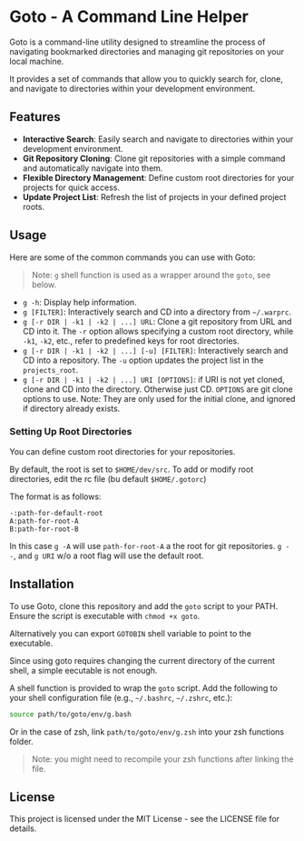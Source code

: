 # Goto - A Command Line Helper

Goto is a command-line utility designed to streamline the process of navigating
bookmarked directories and managing git repositories on your local machine.

It provides a set of commands that allow you to quickly search for, clone, and
navigate to directories within your development environment.

## Features

- **Interactive Search**: Easily search and navigate to directories within your development environment.
- **Git Repository Cloning**: Clone git repositories with a simple command and automatically navigate into them.
- **Flexible Directory Management**: Define custom root directories for your projects for quick access.
- **Update Project List**: Refresh the list of projects in your defined project roots.

## Usage

Here are some of the common commands you can use with Goto:

> Note: `g` shell function is used as a wrapper around the `goto`, see below.

- `g -h`: Display help information.
- `g [FILTER]`: Interactively search and CD into a directory from `~/.warprc`.
- `g [-r DIR | -k1 | -k2 | ...] URL`: Clone a git repository from URL and CD
  into it. The `-r` option allows specifying a custom root directory, while
  `-k1`, `-k2`, etc., refer to predefined keys for root directories.
- `g [-r DIR | -k1 | -k2 | ...] [-u] [FILTER]`: Interactively search and CD
  into a repository. The `-u` option updates the project list in the
  `projects_root`.
- `g [-r DIR | -k1 | -k2 | ...] URI [OPTIONS]`: if URI is not yet cloned, clone
  and CD into the directory. Otherwise just CD. `OPTIONS` are git clone options to use.
  Note: They are only used for the initial clone, and ignored if directory already exists.

### Setting Up Root Directories

You can define custom root directories for your repositories.

By default, the root is set to `$HOME/dev/src`. To add or modify root
directories, edit the rc file (bu default `$HOME/.gotorc`)

The format is as follows:

```
-:path-for-default-root
A:path-for-root-A
B:path-for-root-B
```

In this case `g -A` will use `path-for-root-A` a the root for git repositories.
`g --`, and `g URI` w/o a root flag will use the default root.

## Installation

To use Goto, clone this repository and add the `goto` script to your PATH.
Ensure the script is executable with `chmod +x goto`.

Alternatively you can export `GOTOBIN` shell variable to point to the executable.

Since using goto requires changing the current directory of the current shell,
a simple eecutable is not enough.

A shell function is provided to wrap the `goto` script. Add the following to your
shell configuration file (e.g., `~/.bashrc`, `~/.zshrc`, etc.):

```bash
source path/to/goto/env/g.bash
```

Or in the case of zsh, link `path/to/goto/env/g.zsh` into your zsh functions folder.

> Note: you might need to recompile your zsh functions after linking the file.

## License

This project is licensed under the MIT License - see the LICENSE file for details.
